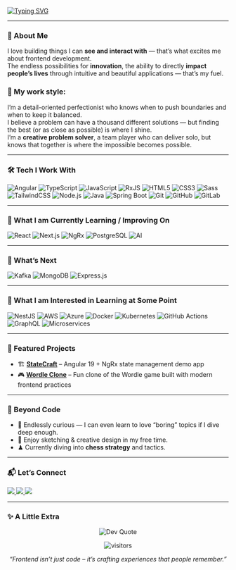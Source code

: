 <!-- Animated Typing Intro -->
[![Typing SVG](https://readme-typing-svg.demolab.com?font=Fira+Code&pause=1000&color=0E75B6&width=700&center=true&v=2&lines=Hey+there!+I'm+Abhinav+👋;Frontend+Developer+%7C+Angular+%26+React;Passionate+about+UI+%2B+State+Management;Always+learning+something+new+🚀)](https://github.com/acrocks1000)

---

### 🚀 About Me  
I love building things I can **see and interact with** — that’s what excites me about frontend development.  
The endless possibilities for **innovation**, the ability to directly **impact people’s lives** through intuitive and beautiful applications — that’s my fuel.  

### 🎯 My work style:
I’m a detail-oriented perfectionist who knows when to push boundaries and when to keep it balanced.  
I believe a problem can have a thousand different solutions — but finding the best (or as close as possible) is where I shine.  
I’m a **creative problem solver**, a team player who can deliver solo, but knows that together is where the impossible becomes possible.  

---

### 🛠 Tech I Work With 
![Angular](https://img.shields.io/badge/-Angular-DD0031?logo=angular&style=for-the-badge&logoColor=white)
![TypeScript](https://img.shields.io/badge/-TypeScript-3178C6?logo=typescript&style=for-the-badge&logoColor=white)
![JavaScript](https://img.shields.io/badge/-JavaScript-F7DF1E?logo=javascript&style=for-the-badge&logoColor=black)
![RxJS](https://img.shields.io/badge/-RxJS-B7178C?logo=reactivex&style=for-the-badge&logoColor=white)
![HTML5](https://img.shields.io/badge/-HTML5-E34F26?logo=html5&style=for-the-badge&logoColor=white)
![CSS3](https://img.shields.io/badge/-CSS3-1572B6?logo=css3&style=for-the-badge&logoColor=white)
![Sass](https://img.shields.io/badge/-Sass-CC6699?logo=sass&style=for-the-badge&logoColor=white)
![TailwindCSS](https://img.shields.io/badge/-TailwindCSS-06B6D4?logo=tailwindcss&style=for-the-badge&logoColor=white)
![Node.js](https://img.shields.io/badge/-Node.js-339933?logo=node.js&style=for-the-badge&logoColor=white)
![Java](https://img.shields.io/badge/-Java-007396?logo=java&style=for-the-badge&logoColor=white)
![Spring Boot](https://img.shields.io/badge/-Spring%20Boot-6DB33F?logo=springboot&style=for-the-badge&logoColor=white)
![Git](https://img.shields.io/badge/-Git-F05032?logo=git&style=for-the-badge&logoColor=white)
![GitHub](https://img.shields.io/badge/-GitHub-181717?logo=github&style=for-the-badge&logoColor=white)
![GitLab](https://img.shields.io/badge/-GitLab-FC6D26?logo=gitlab&style=for-the-badge&logoColor=white)

---

### 📖 What I am Currently Learning / Improving On  
![React](https://img.shields.io/badge/-React-61DAFB?logo=react&style=for-the-badge&logoColor=black)
![Next.js](https://img.shields.io/badge/-Next.js-000000?logo=next.js&style=for-the-badge&logoColor=white)
![NgRx](https://img.shields.io/badge/-NgRx-B7178C?logo=reactivex&style=for-the-badge&logoColor=white)
![PostgreSQL](https://img.shields.io/badge/-PostgreSQL-4169E1?logo=postgresql&style=for-the-badge&logoColor=white)
![AI](https://img.shields.io/badge/-AI%20%26%20LLMs-FF6F00?logo=openai&style=for-the-badge&logoColor=white)

---

### 🔮 What’s Next  
![Kafka](https://img.shields.io/badge/-Kafka-231F20?logo=apachekafka&style=for-the-badge&logoColor=white)
![MongoDB](https://img.shields.io/badge/-MongoDB-47A248?logo=mongodb&style=for-the-badge&logoColor=white)
![Express.js](https://img.shields.io/badge/-Express.js-000000?logo=express&style=for-the-badge&logoColor=white)

---

### 👾 What I am Interested in Learning at Some Point  
![NestJS](https://img.shields.io/badge/-NestJS-E0234E?logo=nestjs&style=for-the-badge&logoColor=white)
![AWS](https://img.shields.io/badge/-AWS-232F3E?logo=amazonaws&style=for-the-badge&logoColor=white)
![Azure](https://img.shields.io/badge/-Azure-0078D4?logo=microsoftazure&style=for-the-badge&logoColor=white)
![Docker](https://img.shields.io/badge/-Docker-2496ED?logo=docker&style=for-the-badge&logoColor=white)
![Kubernetes](https://img.shields.io/badge/-Kubernetes-326CE5?logo=kubernetes&style=for-the-badge&logoColor=white)
![GitHub Actions](https://img.shields.io/badge/-GitHub%20Actions-2088FF?logo=githubactions&style=for-the-badge&logoColor=white)
![GraphQL](https://img.shields.io/badge/-GraphQL-E10098?logo=graphql&style=for-the-badge&logoColor=white)
![Microservices](https://img.shields.io/badge/-Microservices-FF4081?style=for-the-badge)
<!-- ![Observability](https://img.shields.io/badge/-Monitoring%20%26%20Observability-2E3A59?style=for-the-badge) -->

---


### 🌟 Featured Projects  
- 🏗 **[StateCraft](https://github.com/acrocks1000/StateCraft)** – Angular 19 + NgRx state management demo app  
- 🎮 **[Wordle Clone](https://github.com/acrocks1000/wordle_clone)** – Fun clone of the Wordle game built with modern frontend practices  

---

### 🌱 Beyond Code  
- 🧠 Endlessly curious — I can even learn to love “boring” topics if I dive deep enough.  
- 🎨 Enjoy sketching & creative design in my free time.  
- ♟ Currently diving into **chess strategy** and tactics.  

---

### 📬 Let’s Connect  
<p align="left">
  <a href="https://www.linkedin.com/in/acrocks1000/" target="_blank">
    <img src="https://img.shields.io/badge/LinkedIn-0A66C2?style=for-the-badge&logo=linkedin&logoColor=white"/>
  </a>
  <a href="mailto:acrocks1000@gmail.com">
    <img src="https://img.shields.io/badge/Gmail-D14836?style=for-the-badge&logo=gmail&logoColor=white"/>
  </a>
  <a href="https://github.com/acrocks1000">
    <img src="https://img.shields.io/badge/GitHub-181717?style=for-the-badge&logo=github&logoColor=white"/>
  </a>
</p>

---

### ✨ A Little Extra  
<p align="center">
  <img src="https://quotes-github-readme.vercel.app/api?type=horizontal&theme=light" alt="Dev Quote" />
</p>

<p align="center">
  <img src="https://visitor-badge.laobi.icu/badge?page_id=acrocks1000.acrocks1000" alt="visitors" />
</p>

<p align="center">
  <i>“Frontend isn’t just code – it’s crafting experiences that people remember.”</i>
</p>
